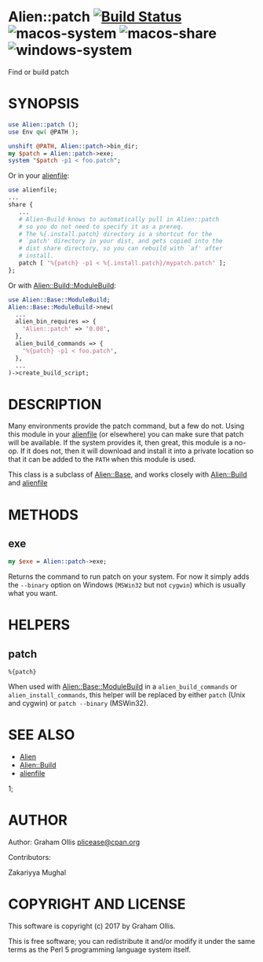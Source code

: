 # Alien::patch [![Build Status](https://travis-ci.org/PerlAlien/Alien-patch.svg?branch=main)](https://travis-ci.org/PerlAlien/Alien-patch) ![macos-system](https://github.com/PerlAlien/Alien-patch/workflows/macos-system/badge.svg) ![macos-share](https://github.com/PerlAlien/Alien-patch/workflows/macos-share/badge.svg) ![windows-system](https://github.com/PerlAlien/Alien-patch/workflows/windows-system/badge.svg)

Find or build patch

# SYNOPSIS

```perl
use Alien::patch ();
use Env qw( @PATH );

unshift @PATH, Alien::patch->bin_dir;
my $patch = Alien::patch->exe;
system "$patch -p1 < foo.patch";
```

Or in your [alienfile](https://metacpan.org/pod/alienfile):

```perl
use alienfile;
...
share {
   ...
   # Alien-Build knows to automatically pull in Alien::patch
   # so you do not need to specify it as a prereq.
   # The %{.install.patch} directory is a shortcut for the
   # `patch' directory in your dist, and gets copied into the
   # dist share directory, so you can rebuild with `af' after
   # install.
   patch [ '%{patch} -p1 < %{.install.patch}/mypatch.patch' ];
};
```

Or with [Alien::Build::ModuleBuild](https://metacpan.org/pod/Alien::Build::ModuleBuild):

```perl
use Alien::Base::ModuleBuild;
Alien::Base::ModuleBuild->new(
  ...
  alien_bin_requires => {
    'Alien::patch' => '0.08',
  },
  alien_build_commands => {
    '%{patch} -p1 < foo.patch',
  },
  ...
)->create_build_script;
```

# DESCRIPTION

Many environments provide the patch command, but a few do not.
Using this module in your [alienfile](https://metacpan.org/pod/alienfile) (or elsewhere) you can
make sure that patch will be available.  If the system provides
it, then great, this module is a no-op.  If it does not, then
it will download and install it into a private location so that
it can be added to the `PATH` when this module is used.

This class is a subclass of [Alien::Base](https://metacpan.org/pod/Alien::Base), and works closely
with [Alien::Build](https://metacpan.org/pod/Alien::Build) and [alienfile](https://metacpan.org/pod/alienfile)

# METHODS

## exe

```perl
my $exe = Alien::patch->exe;
```

Returns the command to run patch on your system.  For now it simply
adds the `--binary` option on Windows (`MSWin32` but not `cygwin`)
which is usually what you want.

# HELPERS

## patch

```
%{patch}
```

When used with [Alien::Base::ModuleBuild](https://metacpan.org/pod/Alien::Base::ModuleBuild) in a `alien_build_commands` or `alien_install_commands`,
this helper will be replaced by either `patch` (Unix and cygwin) or `patch --binary` (MSWin32).

# SEE ALSO

- [Alien](https://metacpan.org/pod/Alien)
- [Alien::Build](https://metacpan.org/pod/Alien::Build)
- [alienfile](https://metacpan.org/pod/alienfile)

1;

# AUTHOR

Author: Graham Ollis <plicease@cpan.org>

Contributors:

Zakariyya Mughal

# COPYRIGHT AND LICENSE

This software is copyright (c) 2017 by Graham Ollis.

This is free software; you can redistribute it and/or modify it under
the same terms as the Perl 5 programming language system itself.
